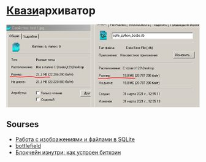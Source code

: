 # [Квази](https://t.me/v_beowulf/439)архиватор

![](https://raw.githubusercontent.com/tonypithony/Near-Block-Chain/main/Снимок.PNG)

## Sourses

* [Работа с изображениями и файлами в SQLite](https://pythonru.com/biblioteki/rabota-s-izobrazhenijami-i-fajlami-v-sqlite)
* [bottlefield](https://github.com/Antoniii/bottlefield)
* [Блокчейн изнутри: как устроен биткоин](https://vas3k.ru/blog/blockchain/)
